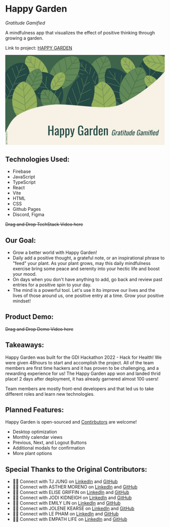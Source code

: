 # Happy Garden

_Gratitude Gamified_

A mindfulness app that visualizes the effect of positive thinking through growing a garden.

Link to project: [HAPPY GARDEN](https://elsalvadordali.github.io/green-smile/)

[![Overview](./images/hg-overview.png)](https://youtu.be/Pv69FrhKARg)

## Technologies Used:

- Firebase
- JavaScript
- TypeScript
- React
- Vite
- HTML
- CSS
- Github Pages
- Discord, Figma

~~Drag and Drop TechStack Video here~~

## Our Goal:

- Grow a better world with Happy Garden!
- Daily add a positive thought, a grateful note, or an inspirational phrase to "feed" your plant. As your plant grows, may this daily mindfulness exercise bring some peace and serenity into your hectic life and boost your mood.
- On days when you don't have anything to add, go back and review past entries for a positive spin to your day.
- The mind is a powerful tool. Let's use it ito improve our lives and the lives of those around us, one positive entry at a time. Grow your positive mindset!

## Product Demo:

~~Drag and Drop Demo Video here~~

## Takeaways:

Happy Garden was built for the GDI Hackathon 2022 - Hack for Health! We were given 48hours to start and accomplish the project.
All of the team members are first time hackers and it has proven to be challenging, and a rewarding experience for us! The Happy Garden app won and landed thrid place!
2 days after deployment, it has already garnered almost 100 users!

Team members are mostly front-end developers and that led us to take different roles and learn new technologies.

## Planned Features:

Happy Garden is open-sourced and <a href="./Contribute.md">Contirbutors</a> are welcome!

- Desktop optimization
- Monthly calendar views
- Previous, Next, and Logout Buttons
- Additional modals for confirmation
- More plant options

## Special Thanks to the Original Contributors:

- 👸🏼 Connect with TJ JUNG on [LinkedIn](https://www.linkedin.com/in/tijaname/) and [GitHub](https://github.com/elsalvadordali)
- 👸🏼 Connect with ASTHER MORENO on [LinkedIn](https://www.linkedin.com/in/asthermoreno10/) and [GitHub](https://github.com/AshM10)
- 👸🏼 Connect with ELISE GRIFFIN on [LinkedIn](https://www.linkedin.com/in/elise-griffin-598654214/) and [GitHub](https://github.com/nzgriffin)
- 👸🏼 Connect with JODI KIDNEIGH on [LinkedIn]() and [GitHub](https://github.com/JodiKidneigh)
- 👸🏼 Connect with EMILY LIN on [LinkedIn]() and [GitHub]()
- 👸🏼 Connect with JOLENE KEARSE on [LinkedIn](https://www.linkedin.com/in/jolene-kearse-2562ba218/) and [GitHub](https://github.com/JoleneKearse)
- 👸🏼 Connect with LE PHAM on [LinkedIn]() and [GitHub](https://github.com/leTpham)
- 👸🏼 Connect with EMPATH LIFE on [LinkedIn]() and [GitHub]()

